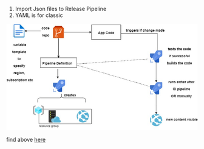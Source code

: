 1. Import Json files to Release Pipeline
2. YAML is for classic 

![](caculator-cicd.jpg)

find above [here](./Python-Calculator/)
